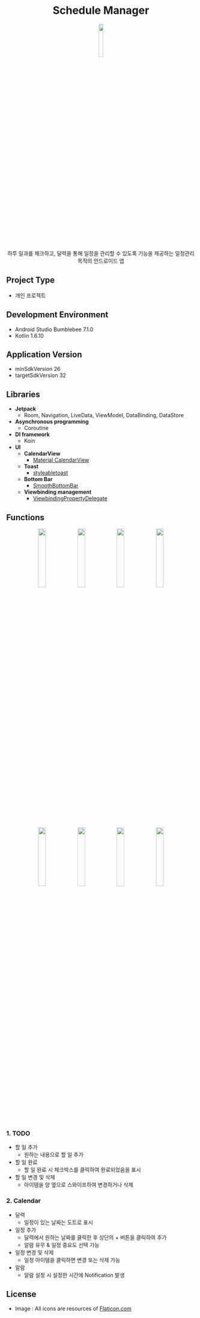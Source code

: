 <div align="center">
  <h1>Schedule Manager</h1>
</div>
<p align="center">
  <img src="https://user-images.githubusercontent.com/62979330/176619485-7398a432-f83d-44ea-a25b-615c52ad4b7d.PNG" width=15% height=15%>
</p>
<div align="center">
하루 일과를 체크하고, 달력을 통해 일정을 관리할 수 있도록 기능을 제공하는 일정관리 목적의 안드로이드 앱
</div>

## Project Type
+ 개인 프로젝트

## Development Environment
+ Android Studio Bumblebee 7.1.0
+ Kotlin 1.6.10

## Application Version
+ minSdkVersion 26
+ targetSdkVersion 32

## Libraries
+ __Jetpack__
  + Room, Navigation, LiveData, ViewModel, DataBinding, DataStore
+ __Asynchronous programming__
  + Coroutine
+ __DI framework__
  + Koin
+ __UI__
  + __CalendarView__
    + [Material CalendarView](https://github.com/prolificinteractive/material-calendarview)
  + __Toast__
    + [styleabletoast](https://github.com/Muddz/StyleableToast)
  + __Bottom Bar__
    + [SmoothBottomBar](https://github.com/ibrahimsn98/SmoothBottomBar)
  + __Viewbinding management__
    + [ViewbindingPropertyDelegate](https://github.com/androidbroadcast/ViewBindingPropertyDelegate)

## Functions
<p align="center">
  <img src="https://user-images.githubusercontent.com/62979330/176653985-b3f84e6c-f27f-4608-84fa-48b38870f2f5.png" width=20% height=20%>
  <img src="https://user-images.githubusercontent.com/62979330/176653799-cc140cc8-6cd5-4823-8e01-17b9d9db4822.png" width=20% height=20%>
  <img src="https://user-images.githubusercontent.com/62979330/176654322-305e2b55-7b3a-48ac-8148-d35c5a4bb8a7.png" width=20% height=20%>
  <img src="https://user-images.githubusercontent.com/62979330/176654433-c44b9485-a585-4af9-a843-a2c176e219b4.png" width=20% height=20%>
</p>
<p align="center">
  <img src="https://user-images.githubusercontent.com/62979330/176653479-eacdecd3-c67b-4c0d-943f-68553bd212a4.png" width=20% height=20%>
  <img src="https://user-images.githubusercontent.com/62979330/176659725-41a8eab6-b2e0-4eb5-a8cb-4bfc46b4b218.png" width=20% height=20%>
  <img src="https://user-images.githubusercontent.com/62979330/176659863-294b668e-f953-445d-9d16-a3b8b60b04e8.png" width=20% height=20%>
  <img src="https://user-images.githubusercontent.com/62979330/176659992-8aa3f01b-8f09-4be6-a3ea-9582c4b9d942.png" width=20% height=20%>
</p>

### 1. TODO
+ 할 일 추가
  + 원하는 내용으로 할 일 추가
+ 할 일 완료
  + 할 일 완료 시 체크박스를 클릭하여 완료되었음을 표시
+ 할 일 변경 및 삭제
  + 아이템을 양 옆으로 스와이프하여 변경하거나 삭제

### 2. Calendar
+ 달력
  + 일정이 있는 날짜는 도트로 표시 
+ 일정 추가
  + 달력에서 원하는 날짜를 클릭한 후 상단의 + 버튼을 클릭하여 추가
  + 알람 유무 & 일정 중요도 선택 가능
+ 일정 변경 및 삭제
  + 일정 아이템을 클릭하면 변경 또는 삭제 가능
+ 알람
  + 알람 설정 시 설정한 시간에 Notification 발생

## License
+ Image : All icons are resources of [Flaticon.com](https://www.flaticon.com/)
